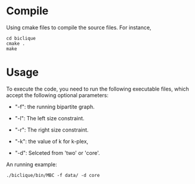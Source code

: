# Compile
Using cmake files to compile the source files. For instance,
```
cd biclique
cmake .
make
```

# Usage
To execute the code, you need to run the following executable files, which accept the following optional parameters:

- "-f": the running bipartite graph.

- "-l": The left size constraint.

- "-r": The right size constraint.

- "-k": the value of k for k-plex, 

- "-d": Selceted from 'two' or 'core'.

An running example:

```
./biclique/bin/MBC -f data/ -d core
```
